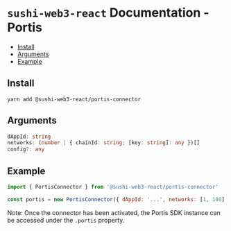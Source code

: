# `sushi-web3-react` Documentation - Portis

- [Install](#install)
- [Arguments](#arguments)
- [Example](#example)

## Install
`yarn add @sushi-web3-react/portis-connector`

## Arguments
```typescript
dAppId: string
networks: (number | { chainId: string; [key: string]: any })[]
config?: any
```

## Example
```javascript
import { PortisConnector } from '@sushi-web3-react/portis-connector'

const portis = new PortisConnector({ dAppId: '...', networks: [1, 100] })
```

Note: Once the connector has been activated, the Portis SDK instance can be accessed under the `.portis` property.
